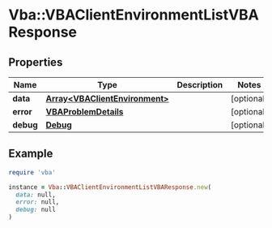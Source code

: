 # Vba::VBAClientEnvironmentListVBAResponse

## Properties

| Name | Type | Description | Notes |
| ---- | ---- | ----------- | ----- |
| **data** | [**Array&lt;VBAClientEnvironment&gt;**](VBAClientEnvironment.md) |  | [optional] |
| **error** | [**VBAProblemDetails**](VBAProblemDetails.md) |  | [optional] |
| **debug** | [**Debug**](Debug.md) |  | [optional] |

## Example

```ruby
require 'vba'

instance = Vba::VBAClientEnvironmentListVBAResponse.new(
  data: null,
  error: null,
  debug: null
)
```

